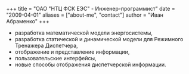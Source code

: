 +++
title = "ОАО \"НТЦ ФСК ЕЭС\" - Инженер-программист"
date = "2009-04-01"
aliases = ["about-me", "contact"]
author = "Иван Абраменко"
+++

- разработка математической модели энергосистемы,
- разработка статической и динамической модели для Режимного Тренажера Диспетчера,
- отображение и представление информации,
- пользовательские интерфейсы,
- новые способы отображения диспетчерской информации.
